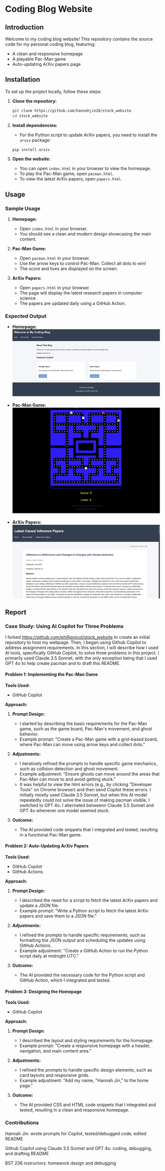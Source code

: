 # Coding Blog Website

## Introduction

Welcome to my coding blog website! This repository contains the source code for my personal coding blog, featuring:

- A clean and responsive homepage
- A playable Pac-Man game
- Auto-updating ArXiv papers page

## Installation

To set up the project locally, follow these steps:

1. **Clone the repository:**
    ```bash
    git clone https://github.com/hannahjin28/stock_website
    cd stock_website
    ```

2. **Install dependencies:**
    - For the Python script to update ArXiv papers, you need to install the `arxiv` package:
    ```bash
    pip install arxiv
    ```

3. **Open the website:**
    - You can open `index.html` in your browser to view the homepage.
    - To play the Pac-Man game, open `pacman.html`.
    - To view the latest ArXiv papers, open `papers.html`.

## Usage

### Sample Usage

1. **Homepage:**
    - Open `index.html` in your browser.
    - You should see a clean and modern design showcasing the main content.

2. **Pac-Man Game:**
    - Open `pacman.html` in your browser.
    - Use the arrow keys to control Pac-Man. Collect all dots to win!
    - The score and lives are displayed on the screen.

3. **ArXiv Papers:**
    - Open `papers.html` in your browser.
    - The page will display the latest research papers in computer science.
    - The papers are updated daily using a GitHub Action.

### Expected Output

- **Homepage:**
    ![Homepage Screenshot](images/homepage.png)

- **Pac-Man Game:**
    ![Pac-Man Game Screenshot](images/pacman.png)

- **ArXiv Papers:**
    ![ArXiv Papers Screenshot](images/papers.png)

## Report

### Case Study: Using AI Copilot for Three Problems

I forked https://github.com/phillipnicol/stock_website to create an initial repository to host my webpage. Then, I began using Github Copilot to address assignment requirements. In this section, I will describe how I used AI tools, specifically GitHub Copilot, to solve three problems in this project. I primarily used Claude 3.5 Sonnet, with the only exception being that I used GPT 4o to help create pacman and to draft this README. 

#### Problem 1: Implementing the Pac-Man Game

**Tools Used:**
- GitHub Copilot

**Approach:**
1. **Prompt Design:**
    - I started by describing the basic requirements for the Pac-Man game, such as the game board, Pac-Man's movement, and ghost behavior.
    - Example prompt: "Create a Pac-Man game with a grid-based board, where Pac-Man can move using arrow keys and collect dots."

2. **Adjustments:**
    - I iteratively refined the prompts to handle specific game mechanics, such as collision detection and ghost movement.
    - Example adjustment: "Ensure ghosts can move around the areas that Pac-Man can move to and avoid getting stuck."
    - It was helpful to view the html errors (e.g., by clicking "Developer Tools" on Chrome browser) and then send Copilot these errors. I initially mostly used Claude 3.5 Sonnet, but when this AI model repeatedly could not solve the issue of making pacman visible, I switched to GPT 4o. I alternated betweenn Claude 3.5 Sonnet and GPT 4o whenever one model seemed stuck.

3. **Outcome:**
    - The AI provided code snippets that I integrated and tested, resulting in a functional Pac-Man game.

#### Problem 2: Auto-Updating ArXiv Papers

**Tools Used:**
- GitHub Copilot
- GitHub Actions

**Approach:**
1. **Prompt Design:**
    - I described the need for a script to fetch the latest ArXiv papers and update a JSON file.
    - Example prompt: "Write a Python script to fetch the latest ArXiv papers and save them to a JSON file."

2. **Adjustments:**
    - I refined the prompts to handle specific requirements, such as formatting the JSON output and scheduling the updates using GitHub Actions.
    - Example adjustment: "Create a GitHub Action to run the Python script daily at midnight UTC."

3. **Outcome:**
    - The AI provided the necessary code for the Python script and GitHub Action, which I integrated and tested.

#### Problem 3: Designing the Homepage

**Tools Used:**
- GitHub Copilot

**Approach:**
1. **Prompt Design:**
    - I described the layout and styling requirements for the homepage.
    - Example prompt: "Create a responsive homepage with a header, navigation, and main content area."

2. **Adjustments:**
    - I refined the prompts to handle specific design elements, such as card layouts and responsive grids.
    - Example adjustment: "Add my name, "Hannah Jin," to the home page."

3. **Outcome:**
    - The AI provided CSS and HTML code snippets that I integrated and tested, resulting in a clean and responsive homepage.

### Contributions

Hannah Jin: wrote prompts for Copilot, tested/debugged code, edited README

Github Copilot using Claude 3.5 Sonnet and GPT 4o: coding, debugging, and drafting README

BST 236 instructors: homework design and debugging
